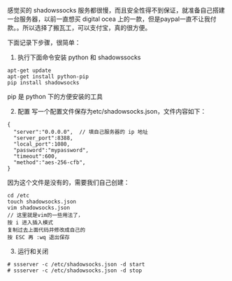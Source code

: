 感觉买的 shadowssocks 服务都很慢，而且安全性得不到保证，就准备自己搭建一台服务器，以前一直想买 digital ocea 上的一款，但是paypal一直不让我付款。。所以选择了搬瓦工，可以支付宝，真的很方便。

下面记录下步骤，很简单：
1. 执行下面命令安装 python 和 shadowssocks
```
apt-get update
apt-get install python-pip
pip install shadowsocks
```
pip 是 python 下的方便安装的工具

2. 配置
写一个配置文件保存为etc/shadowsocks.json，文件内容如下：
```
{ 
  "server":"0.0.0.0",  // 填自己服务器的 ip 地址
  "server_port":8388, 
  "local_port":1080, 
  "password":"mypassword", 
  "timeout":600, 
  "method":"aes-256-cfb", 
}
```

因为这个文件是没有的，需要我们自己创建：
```
cd /etc
touch shadowsocks.json
vim shadowsocks.json
// 这里就是vim的一些用法了，
按 i 进入插入模式
复制过去上面代码并修改成自己的
按 ESC 再 :wq 退出保存
```

3. 运行和关闭
```
# ssserver -c /etc/shadowsocks.json -d start
# ssserver -c /etc/shadowsocks.json -d stop
```